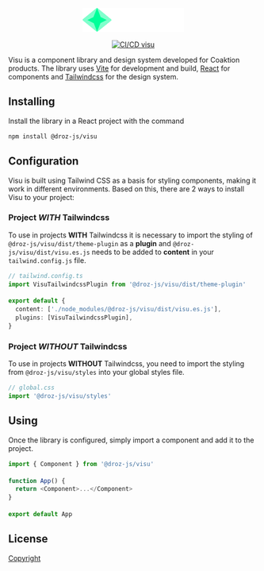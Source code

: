 <p align="center">
  <picture>
    <img alt="Visu" src="public/visu.svg" height="48px" />
  </picture>
</p>

<p align="center">
  <a href="https://github.com/Coaktion/Droz-Visu/actions/workflows/build-and-test.js.yml">
    <img src="https://github.com/Coaktion/Droz-Visu/actions/workflows/build-and-test.js.yml/badge.svg" alt="CI/CD visu">
  </a>
</p>

Visu is a component library and design system developed for Coaktion products. The library uses [Vite](https://vitejs.dev) for development and build, [React](https://react.dev) for components and [Tailwindcss](https://tailwindcss.com) for the design system.

## Installing

Install the library in a React project with the command

```bash
npm install @droz-js/visu
```

## Configuration

Visu is built using Tailwind CSS as a basis for styling components, making it work in different environments. Based on this, there are 2 ways to install Visu to your project:

### Project *WITH* Tailwindcss

To use in projects **WITH** Tailwindcss it is necessary to import the styling of `@droz-js/visu/dist/theme-plugin` as a **plugin** and `@droz-js/visu/dist/visu.es.js` needs to be added to **content** in your `tailwind.config.js` file.

```typescript
// tailwind.config.ts
import VisuTailwindcssPlugin from '@droz-js/visu/dist/theme-plugin'

export default {
  content: ['./node_modules/@droz-js/visu/dist/visu.es.js'],
  plugins: [VisuTailwindcssPlugin],
}

```

### Project *WITHOUT* Tailwindcss

To use in projects **WITHOUT** Tailwindcss, you need to import the styling from `@droz-js/visu/styles` into your global styles file.

```typescript
// global.css
import '@droz-js/visu/styles'
```

## Using

Once the library is configured, simply import a component and add it to the project.

```typescript
import { Component } from '@droz-js/visu'

function App() {
  return <Component>...</Component>
}

export default App
```

## License

[Copyright](../../LICENSE)
